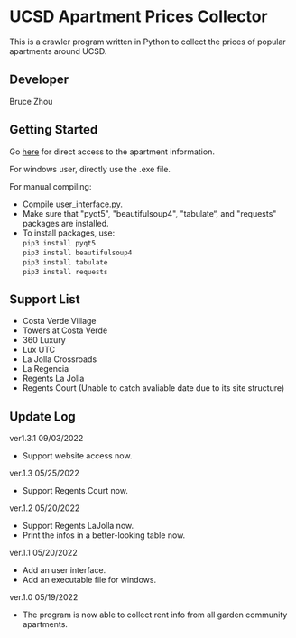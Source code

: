 # UCSD Apartment Prices Collector
This is a crawler program written in Python to collect the prices of popular apartments around UCSD.  

## Developer
Bruce Zhou

## Getting Started
Go [here](https://www.thebruz.com/rent_collector) for direct access to the apartment information.  

For windows user, directly use the .exe file.  

For manual compiling:
* Compile user_interface.py.  
* Make sure that "pyqt5", "beautifulsoup4", "tabulate“, and "requests" packages are installed.  
* To install packages, use:  
  <code>pip3 install pyqt5</code>  
  <code>pip3 install beautifulsoup4</code>  
  <code>pip3 install tabulate</code>  
  <code>pip3 install requests</code>  

## Support List
* Costa Verde Village
* Towers at Costa Verde
* 360 Luxury
* Lux UTC
* La Jolla Crossroads
* La Regencia 
* Regents La Jolla
* Regents Court (Unable to catch avaliable date due to its site structure)


## Update Log
ver1.3.1 09/03/2022

* Support website access now.

ver.1.3 05/25/2022  

* Support Regents Court now.

ver.1.2 05/20/2022  
* Support Regents LaJolla now.
*  Print the infos in a better-looking table now.    

ver.1.1 05/20/2022  
* Add an user interface.  
* Add an executable file for windows.  
  

ver.1.0 05/19/2022  
* The program is now able to collect rent info from all garden community apartments.  
